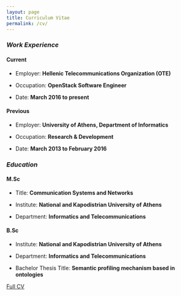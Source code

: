 ```yaml
---
layout: page
title: Curriculum Vitae
permalink: /cv/
---
```


### *Work Experience*

#### Current

- Employer:
**Hellenic Telecommunications Organization (OTE)**

- Occupation:
**OpenStack Software Engineer**

- Date:
**March 2016 to present**

#### Previous

- Employer:
**University of Athens, Department of Informatics**

- Occupation:
**Research & Development**

- Date:
**March 2013 to February 2016**


### *Education*

#### M.Sc

- Title:
**Communication Systems and Networks**

- Institute:
**National and Kapodistrian University of Athens**

- Department:
**Informatics and Telecommunications**

#### B.Sc

- Institute:
**National and Kapodistrian University of Athens**

- Department:
**Informatics and Telecommunications**

- Bachelor Thesis Title:
**Semantic profiling mechanism based in ontologies**


[Full CV](../assest/NikolasBompetsisCV.pdf)

